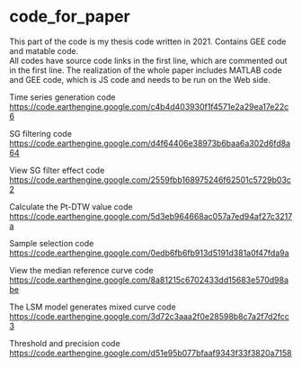 # code_for_paper
This part of the code is my thesis code written in 2021.  Contains GEE code and matable code.  
All codes have source code links in the first line, which are commented out in the first line. The realization of the whole paper includes MATLAB code and GEE code, which is JS code and needs to be run on the Web side.  

Time series generation code
https://code.earthengine.google.com/c4b4d403930f1f4571e2a29ea17e22c6

SG filtering code
https://code.earthengine.google.com/d4f64406e38973b6baa6a302d6fd8a64

View SG filter effect code
https://code.earthengine.google.com/2559fbb168975246f62501c5729b03c2

Calculate the Pt-DTW value code
https://code.earthengine.google.com/5d3eb964668ac057a7ed94af27c3217a

Sample selection code
https://code.earthengine.google.com/0edb6fb6fb913d5191d381a0f47fda9a

View the median reference curve code
https://code.earthengine.google.com/8a81215c6702433dd15683e570d98abe

The LSM model generates mixed curve code
https://code.earthengine.google.com/3d72c3aaa2f0e28598b8c7a2f7d2fcc3

Threshold and precision code
https://code.earthengine.google.com/d51e95b077bfaaf9343f33f3820a7158






